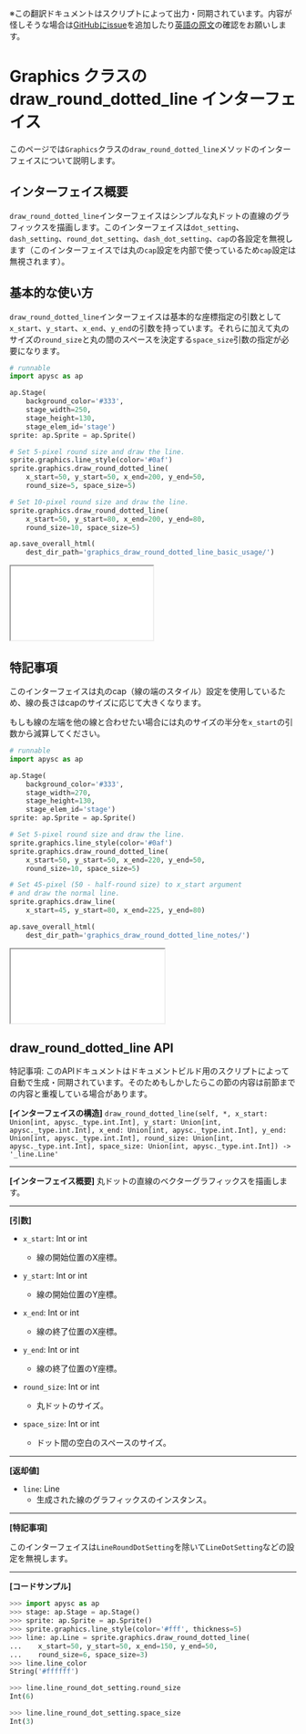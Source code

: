 <span class="inconspicuous-txt">※この翻訳ドキュメントはスクリプトによって出力・同期されています。内容が怪しそうな場合は<a href="https://github.com/simon-ritchie/apysc/issues" target="_blank">GitHubにissue</a>を追加したり[英語の原文](https://simon-ritchie.github.io/apysc/en/graphics_draw_round_dotted_line.html)の確認をお願いします。</span>

# Graphics クラスの draw_round_dotted_line インターフェイス

このページでは`Graphics`クラスの`draw_round_dotted_line`メソッドのインターフェイスについて説明します。

## インターフェイス概要

`draw_round_dotted_line`インターフェイスはシンプルな丸ドットの直線のグラフィックスを描画します。このインターフェイスは`dot_setting`、`dash_setting`、`round_dot_setting`、`dash_dot_setting`、`cap`の各設定を無視します（このインターフェイスでは丸の`cap`設定を内部で使っているため`cap`設定は無視されます）。

## 基本的な使い方

`draw_round_dotted_line`インターフェイスは基本的な座標指定の引数として`x_start`、`y_start`、`x_end`、`y_end`の引数を持っています。それらに加えて丸のサイズの`round_size`と丸の間のスペースを決定する`space_size`引数の指定が必要になります。

```py
# runnable
import apysc as ap

ap.Stage(
    background_color='#333',
    stage_width=250,
    stage_height=130,
    stage_elem_id='stage')
sprite: ap.Sprite = ap.Sprite()

# Set 5-pixel round size and draw the line.
sprite.graphics.line_style(color='#0af')
sprite.graphics.draw_round_dotted_line(
    x_start=50, y_start=50, x_end=200, y_end=50,
    round_size=5, space_size=5)

# Set 10-pixel round size and draw the line.
sprite.graphics.draw_round_dotted_line(
    x_start=50, y_start=80, x_end=200, y_end=80,
    round_size=10, space_size=5)

ap.save_overall_html(
    dest_dir_path='graphics_draw_round_dotted_line_basic_usage/')
```

<iframe src="static/graphics_draw_round_dotted_line_basic_usage/index.html" width="250" height="130"></iframe>

## 特記事項

このインターフェイスは丸のcap（線の端のスタイル）設定を使用しているため、線の長さはcapのサイズに応じて大きくなります。

もしも線の左端を他の線と合わせたい場合には丸のサイズの半分を`x_start`の引数から減算してください。

```py
# runnable
import apysc as ap

ap.Stage(
    background_color='#333',
    stage_width=270,
    stage_height=130,
    stage_elem_id='stage')
sprite: ap.Sprite = ap.Sprite()

# Set 5-pixel round size and draw the line.
sprite.graphics.line_style(color='#0af')
sprite.graphics.draw_round_dotted_line(
    x_start=50, y_start=50, x_end=220, y_end=50,
    round_size=10, space_size=5)

# Set 45-pixel (50 - half-round size) to x_start argument
# and draw the normal line.
sprite.graphics.draw_line(
    x_start=45, y_start=80, x_end=225, y_end=80)

ap.save_overall_html(
    dest_dir_path='graphics_draw_round_dotted_line_notes/')
```

<iframe src="static/graphics_draw_round_dotted_line_notes/index.html" width="270" height="130"></iframe>

## draw_round_dotted_line API

<span class="inconspicuous-txt">特記事項: このAPIドキュメントはドキュメントビルド用のスクリプトによって自動で生成・同期されています。そのためもしかしたらこの節の内容は前節までの内容と重複している場合があります。</span>

**[インターフェイスの構造]** `draw_round_dotted_line(self, *, x_start: Union[int, apysc._type.int.Int], y_start: Union[int, apysc._type.int.Int], x_end: Union[int, apysc._type.int.Int], y_end: Union[int, apysc._type.int.Int], round_size: Union[int, apysc._type.int.Int], space_size: Union[int, apysc._type.int.Int]) -> '_line.Line'`<hr>

**[インターフェイス概要]** 丸ドットの直線のベクターグラフィックスを描画します。<hr>

**[引数]**

- `x_start`: Int or int
  - 線の開始位置のX座標。

- `y_start`: Int or int
  - 線の開始位置のY座標。

- `x_end`: Int or int
  - 線の終了位置のX座標。

- `y_end`: Int or int
  - 線の終了位置のY座標。

- `round_size`: Int or int
  - 丸ドットのサイズ。

- `space_size`: Int or int
  - ドット間の空白のスペースのサイズ。

<hr>

**[返却値]**

- `line`: Line
  - 生成された線のグラフィックスのインスタンス。

<hr>

**[特記事項]**

このインターフェイスは`LineRoundDotSetting`を除いて`LineDotSetting`などの設定を無視します。<hr>

**[コードサンプル]**

```py
>>> import apysc as ap
>>> stage: ap.Stage = ap.Stage()
>>> sprite: ap.Sprite = ap.Sprite()
>>> sprite.graphics.line_style(color='#fff', thickness=5)
>>> line: ap.Line = sprite.graphics.draw_round_dotted_line(
...    x_start=50, y_start=50, x_end=150, y_end=50,
...    round_size=6, space_size=3)
>>> line.line_color
String('#ffffff')

>>> line.line_round_dot_setting.round_size
Int(6)

>>> line.line_round_dot_setting.space_size
Int(3)
```